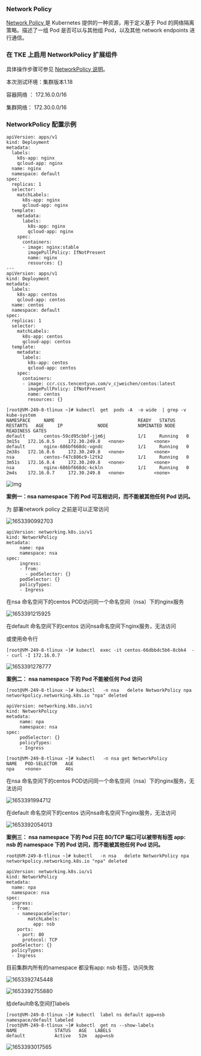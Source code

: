 ### Network Policy

[Network Policy ](https://kubernetes.io/docs/concepts/services-networking/network-policies/)是 Kubernetes 提供的一种资源，用于定义基于 Pod 的网络隔离策略。描述了一组 Pod 是否可以与其他组 Pod，以及其他 network endpoints 进行通信。

### 在 TKE 上启用 NetworkPolicy 扩展组件

具体操作步骤可参见 [NetworkPolicy 说明](https://cloud.tencent.com/document/product/457/50841)。

本次测试环境：集群版本1.18 

容器网络 ：  172.16.0.0/16 

集群网络：   172.30.0.0/16 

### NetworkPolicy 配置示例

```
apiVersion: apps/v1
kind: Deployment
metadata:
  labels:
    k8s-app: nginx
    qcloud-app: nginx
  name: nginx
  namespace: default
spec:
  replicas: 1
  selector:
    matchLabels:
      k8s-app: nginx
      qcloud-app: nginx
  template:
    metadata:
      labels:
        k8s-app: nginx
        qcloud-app: nginx
    spec:
      containers:
      - image: nginx:stable
        imagePullPolicy: IfNotPresent
        name: nginx
        resources: {}
---
apiVersion: apps/v1
kind: Deployment
metadata:
  labels:
    k8s-app: centos
    qcloud-app: centos
  name: centos
  namespace: default
spec:
  replicas: 1
  selector:
    matchLabels:
      k8s-app: centos
      qcloud-app: centos
  template:
    metadata:
      labels:
        k8s-app: centos
        qcloud-app: centos
    spec:
      containers:
      - image: ccr.ccs.tencentyun.com/v_cjweichen/centos:latest
        imagePullPolicy: IfNotPresent
        name: centos
        resources: {}

```

```
[root@VM-249-8-tlinux ~]# kubectl  get  pods -A  -o wide  | grep -v kube-system
NAMESPACE     NAME                               READY   STATUS    RESTARTS   AGE     IP             NODE           NOMINATED NODE   READINESS GATES
default       centos-59cd95cbbf-jjm6j            1/1     Running   0          3m15s   172.16.0.5     172.30.249.8   <none>           <none>
default       nginx-686bf668dc-vgndc             1/1     Running   0          2m38s   172.16.0.6     172.30.249.8   <none>           <none>
nsa           centos-f47c886c9-l2tk2             1/1     Running   0          3m51s   172.16.0.4     172.30.249.8   <none>           <none>
nsa           nginx-686bf668dc-kckln             1/1     Running   0          2m4s    172.16.0.7     172.30.249.8   <none>           <none>
```

![img](https://chen1900s-1257020962.cos.ap-chongqing.myqcloud.com/my-blog/image/202305042151550.png) 



**案例一：nsa namespace 下的 Pod 可互相访问，而不能被其他任何 Pod 访问。**

为 部署network policy 之前是可以正常访问

![1653390992703](https://chen1900s-1257020962.cos.ap-chongqing.myqcloud.com/my-blog/image/202305042151601.png)

 

```
apiVersion: networking.k8s.io/v1
kind: NetworkPolicy
metadata:
     name: npa
     namespace: nsa
spec:
     ingress: 
     - from:
       - podSelector: {} 
     podSelector: {} 
     policyTypes:
     - Ingress
```

在nsa 命名空间下的centos POD访问同一个命名空间（nsa）下的nginx服务

![1653391215925](https://chen1900s-1257020962.cos.ap-chongqing.myqcloud.com/my-blog/image/202305042151655.png)

在default 命名空间下的centos 访问nsa命名空间下nginx服务，无法访问

或使用命令行

```
[root@VM-249-8-tlinux ~]# kubectl  exec -it centos-66dbbdc5b6-8cbk4  -- curl -I 172.16.0.7
```

![1653391278777](https://chen1900s-1257020962.cos.ap-chongqing.myqcloud.com/my-blog/image/202305042151691.png)



**案例二： nsa namespace 下的 Pod 不能被任何 Pod 访问** 

```
[root@VM-249-8-tlinux ~]# kubectl   -n nsa   delete NetworkPolicy npa
networkpolicy.networking.k8s.io "npa" deleted
```

```
apiVersion: networking.k8s.io/v1
kind: NetworkPolicy
metadata:
     name: npa
     namespace: nsa
spec:
     podSelector: {}
     policyTypes:
     - Ingress
```

```
[root@VM-249-8-tlinux ~]# kubectl   -n nsa get NetworkPolicy
NAME   POD-SELECTOR   AGE
npa    <none>         46s
```

在nsa 命名空间下的centos POD访问同一个命名空间（nsa）下的nginx服务，无法访问

![1653391994712](https://chen1900s-1257020962.cos.ap-chongqing.myqcloud.com/my-blog/image/202305042151740.png)

在default 命名空间下的centos 访问nsa命名空间下nginx服务，无法访问

![1653392054013](https://chen1900s-1257020962.cos.ap-chongqing.myqcloud.com/my-blog/image/202305042151779.png)



**案例三： nsa namespace 下的 Pod 只在 80/TCP 端口可以被带有标签 app: nsb 的 namespace 下的 Pod 访问，而不能被其他任何 Pod 访问。** 

```
root@VM-249-8-tlinux ~]# kubectl   -n nsa   delete NetworkPolicy npa
networkpolicy.networking.k8s.io "npa" deleted
```

```
apiVersion: networking.k8s.io/v1
kind: NetworkPolicy
metadata:
  name: npa
  namespace: nsa
spec:
  ingress:
  - from:
    - namespaceSelector:
        matchLabels:
          app: nsb
    ports:
    - port: 80
      protocol: TCP
  podSelector: {}
  policyTypes:
  - Ingress
```

目前集群内所有的namespace 都没有app: nsb 标签，访问失败

![1653392745448](https://chen1900s-1257020962.cos.ap-chongqing.myqcloud.com/my-blog/image/202305042151817.png)

![1653392755880](https://chen1900s-1257020962.cos.ap-chongqing.myqcloud.com/my-blog/image/202305042151857.png)

给default命名空间打labels 

```
[root@VM-249-8-tlinux ~]# kubectl  label ns default app=nsb
namespace/default labeled
[root@VM-249-8-tlinux ~]# kubectl  get ns --show-labels
NAME              STATUS   AGE   LABELS
default           Active   52m   app=nsb
```

![1653393017565](https://chen1900s-1257020962.cos.ap-chongqing.myqcloud.com/my-blog/image/202305042151914.png)

